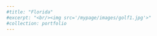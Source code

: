 ```yaml
---
#title: "Florida"
#excerpt: "<br/><img src='/mypage/images/golf1.jpg'>"
#collection: portfolio
---
```

